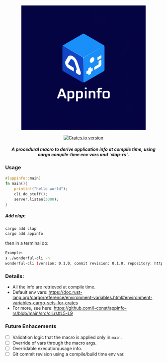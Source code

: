 
<p align="center">
    <img width="400" alt="Alacritty Logo" src="https://github.com/l-const/appinfo-rs/blob/main/appinfo-logo.png">
    <p align="center">
    <a href="https://crates.io/crates/appinfo">
        <img
      src="https://img.shields.io/crates/v/appinfo?style=flat-square"
      alt="Crates.io version"
  /></a>
    <h5 align="center">A procedural macro to derive application info at compile time, using cargo compile-time env vars and `clap-rs`.</h5>
 </p>
</p>



### Usage

```rust
#[appinfo::main]
fn main(){
    println!("hello world");
    cli.do_stuff();
    server.listen(3000);
}
```

##### Add clap:
```bash
cargo add clap
cargo add appinfo
```

then in a terminal do:

```bash
Example:
❯ ./wonderful-cli -h
wonderful-cli (version: 0.1.0, commit revision: 0.1.0, repository: https://github.com/l-const/wonderful-cli) - A cli app that utilises the appinfo macro.
```


### Details: 
* All the info are retrieved at compile time.
* Default env vars: https://doc.rust-lang.org/cargo/reference/environment-variables.html#environment-variables-cargo-sets-for-crates
* For more, see here: https://github.com/l-const/appinfo-rs/blob/main/src/cli.rs#L5-L9

### Future Enhacements

- [ ] Validation logic that the macro is applied only in `main`.
- [ ] Override of vars through the macro args.
- [ ] Overridable execution/usage info.
- [ ] Git commit revision using a compile/build time env var.
